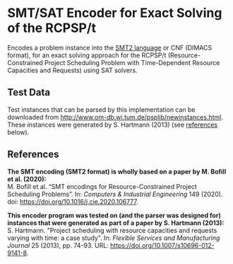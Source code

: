 # SMT/SAT Encoder for Exact Solving of the RCPSP/t
Encodes a problem instance into the [SMT2 language](http://smtlib.cs.uiowa.edu/language.shtml) or CNF (DIMACS format),
for an exact solving approach for the RCPSP/t (Resource-Constrained Project Scheduling Problem with Time-Dependent Resource Capacities and Requests) using SAT solvers.

## Test Data
Test instances that can be parsed by this implementation can be downloaded from http://www.om-db.wi.tum.de/psplib/newinstances.html.
These instances were generated by S. Hartmann (2013) (see [references](#References) below).

## References
**The SMT encoding (SMT2 format) is wholly based on a paper by M. Bofill et al. (2020):<br />**
M. Bofill et al. “SMT encodings for Resource-Constrained Project Scheduling Problems”. In:
_Computers & Industrial Engineering_ 149 (2020). doi: https://doi.org/10.1016/j.cie.2020.106777.

**This encoder program was tested on (and the parser was designed for) instances that were generated as part of a paper by S. Hartmann (2013):<br />**
S. Hartmann. "Project scheduling with resource capacities and requests varying with time: a case study". In: 
_Flexible Services and Manufacturing Journal_ 25 (2013), pp. 74-93. URL: https://doi.org/10.1007/s10696-012-9141-8.
